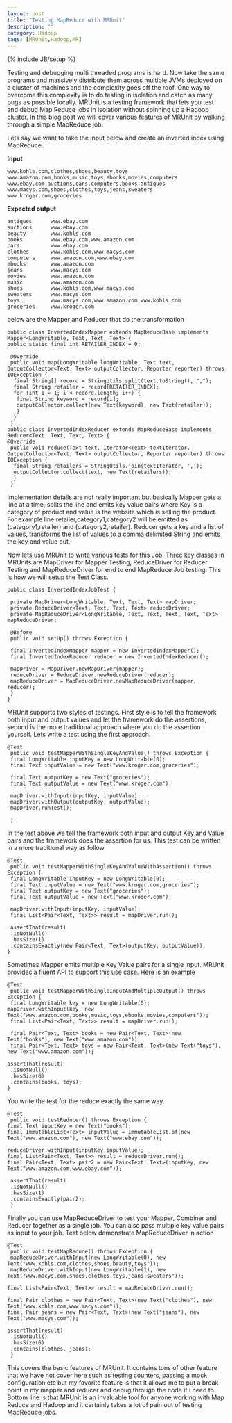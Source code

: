 ```yaml
---
layout: post
title: "Testing MapReduce with MRUnit"
description: ""
category: Hadoop
tags: [MRUnit,Hadoop,MR]
---
```

{% include JB/setup %}

Testing and debugging multi threaded programs is hard. Now take the same programs and massively distribute them across multiple JVMs deployed on a cluster of machines and the complexity goes off the roof. One way to overcome this complexity is to do testing in isolation and catch as many bugs as possible locally. MRUnit is a testing framework that lets you test and debug Map Reduce jobs in isolation without spinning up a Hadoop cluster. In this  blog post we will cover various features of MRUnit by walking through a simple MapReduce job.

Lets say we want to take the input below and create an inverted index using MapReduce.

**Input**

```
www.kohls.com,clothes,shoes,beauty,toys
www.amazon.com,books,music,toys,ebooks,movies,computers
www.ebay.com,auctions,cars,computers,books,antiques
www.macys.com,shoes,clothes,toys,jeans,sweaters
www.kroger.com,groceries
```

**Expected output**
```
antiques      www.ebay.com
auctions      www.ebay.com
beauty        www.kohls.com
books         www.ebay.com,www.amazon.com
cars          www.ebay.com
clothes       www.kohls.com,www.macys.com
computers     www.amazon.com,www.ebay.com
ebooks        www.amazon.com
jeans         www.macys.com
movies        www.amazon.com
music         www.amazon.com
shoes         www.kohls.com,www.macys.com
sweaters      www.macys.com
toys          www.macys.com,www.amazon.com,www.kohls.com
groceries     www.kroger.com
```

below are the Mapper and Reducer that do the transformation


```
public class InvertedIndexMapper extends MapReduceBase implements Mapper<LongWritable, Text, Text, Text> {
public static final int RETAIlER_INDEX = 0;

 @Override
 public void map(LongWritable longWritable, Text text, OutputCollector<Text, Text> outputCollector, Reporter reporter) throws IOException {
  final String[] record = StringUtils.split(text.toString(), ",");
  final String retailer = record[RETAIlER_INDEX];
  for (int i = 1; i < record.length; i++) {
   final String keyword = record[i];
   outputCollector.collect(new Text(keyword), new Text(retailer));
   }
  }
 }
public class InvertedIndexReducer extends MapReduceBase implements Reducer<Text, Text, Text, Text> {
@Override
 public void reduce(Text text, Iterator<Text> textIterator, OutputCollector<Text, Text> outputCollector, Reporter reporter) throws IOException {
  final String retailers = StringUtils.join(textIterator, ',');
  outputCollector.collect(text, new Text(retailers));
  }
 }
```

Implementation details are not really important but basically Mapper gets a line at a time, splits the line and emits key value pairs where Key is a category of product and value is the website which is selling the product. For example line retailer,category1,category2 will be emitted as (category1,retailer) and (category2,retailer). Reducer gets a key and a list of values, transforms the list of values to a comma delimited String and emits the key and value out.

Now lets use MRUnit to write various tests for this Job. Three key classes in MRUnits are MapDriver for Mapper Testing, ReduceDriver for Reducer Testing and MapReduceDriver for end to end MapReduce Job testing. This is how we will setup the Test Class.


```
public class InvertedIndexJobTest {

 private MapDriver<LongWritable, Text, Text, Text> mapDriver;
 private ReduceDriver<Text, Text, Text, Text> reduceDriver;
 private MapReduceDriver<LongWritable, Text, Text, Text, Text, Text> mapReduceDriver;

 @Before
 public void setUp() throws Exception {

 final InvertedIndexMapper mapper = new InvertedIndexMapper();
 final InvertedIndexReducer reducer = new InvertedIndexReducer();

 mapDriver = MapDriver.newMapDriver(mapper);
 reduceDriver = ReduceDriver.newReduceDriver(reducer);
 mapReduceDriver = MapReduceDriver.newMapReduceDriver(mapper, reducer);
 }
}
```

MRUnit supports two styles of testings. First style is to tell the framework both input and output values and let the framework do the assertions, second is the more traditional approach where you do the assertion yourself. Lets write a test using the first approach.

```
@Test
 public void testMapperWithSingleKeyAndValue() throws Exception {
 final LongWritable inputKey = new LongWritable(0);
 final Text inputValue = new Text("www.kroger.com,groceries");

 final Text outputKey = new Text("groceries");
 final Text outputValue = new Text("www.kroger.com");

 mapDriver.withInput(inputKey, inputValue);
 mapDriver.withOutput(outputKey, outputValue);
 mapDriver.runTest();

 }
 ```

In the test above we tell the framework both input and output Key and Value pairs and the framework does the assertion for us. This test can be written in a more traditional way as follow

```
@Test
 public void testMapperWithSingleKeyAndValueWithAssertion() throws Exception {
 final LongWritable inputKey = new LongWritable(0);
 final Text inputValue = new Text("www.kroger.com,groceries");
 final Text outputKey = new Text("groceries");
 final Text outputValue = new Text("www.kroger.com");

 mapDriver.withInput(inputKey, inputValue);
 final List<Pair<Text, Text>> result = mapDriver.run();

 assertThat(result)
 .isNotNull()
 .hasSize(1)
 .containsExactly(new Pair<Text, Text>(outputKey, outputValue));
}

```

Sometimes Mapper emits multiple Key Value pairs for a single input. MRUnit provides a fluent API to support this use case. Here is an example

```
@Test
 public void testMapperWithSingleInputAndMultipleOutput() throws Exception {
 final LongWritable key = new LongWritable(0);
mapDriver.withInput(key, new Text("www.amazon.com,books,music,toys,ebooks,movies,computers"));
 final List<Pair<Text, Text>> result = mapDriver.run();

 final Pair<Text, Text> books = new Pair<Text, Text>(new Text("books"), new Text("www.amazon.com"));
 final Pair<Text, Text> toys = new Pair<Text, Text>(new Text("toys"), new Text("www.amazon.com"));

assertThat(result)
 .isNotNull()
 .hasSize(6)
 .contains(books, toys);
}
```

You write the test for the reduce exactly the same way.

```
@Test
 public void testReducer() throws Exception {
final Text inputKey = new Text("books");
final ImmutableList<Text> inputValue = ImmutableList.of(new Text("www.amazon.com"), new Text("www.ebay.com"));

reduceDriver.withInput(inputKey,inputValue);
final List<Pair<Text, Text>> result = reduceDriver.run();
final Pair<Text, Text> pair2 = new Pair<Text, Text>(inputKey, new Text("www.amazon.com,www.ebay.com"));

 assertThat(result)
 .isNotNull()
 .hasSize(1)
 .containsExactly(pair2);
 }
```

Finally you can use MapReduceDriver to test your Mapper, Combiner and Reducer together as a single job. You can also pass multiple key value pairs as input to your job. Test below demonstrate MapReduceDriver in action

```
@Test
 public void testMapReduce() throws Exception {
 mapReduceDriver.withInput(new LongWritable(0), new Text("www.kohls.com,clothes,shoes,beauty,toys"));
 mapReduceDriver.withInput(new LongWritable(1), new Text("www.macys.com,shoes,clothes,toys,jeans,sweaters"));

final List<Pair<Text, Text>> result = mapReduceDriver.run();

final Pair clothes = new Pair<Text, Text>(new Text("clothes"), new Text("www.kohls.com,www.macys.com"));
final Pair jeans = new Pair<Text, Text>(new Text("jeans"), new Text("www.macys.com"));

assertThat(result)
 .isNotNull()
 .hasSize(6)
 .contains(clothes, jeans);
 }
```

This covers the basic features of MRUnit. It contains tons of other feature that we have not cover here such as testing counters, passing a mock configuration etc but my favorite feature is that it allows me to put a break point in my mapper and reducer and debug through the code if i need to. Bottom line is that MRUnit is an invaluable tool for anyone working with Map Reduce and Hadoop and it certainly takes a lot of pain out of testing MapReduce jobs.
